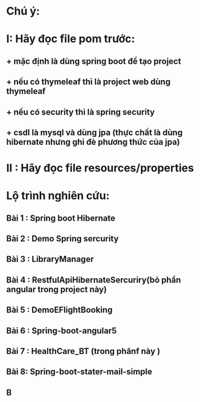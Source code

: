 # Chú ý: 
# I: Hãy đọc file pom trước:
## + mặc định là dùng spring boot để tạo project
## + nếu có thymeleaf thì là project web dùng thymeleaf
## + nếu có security thì là spring security
## + csdl là mysql và dùng jpa (thực chất là dùng hibernate nhưng ghi đè phương thức của jpa)

# II : Hãy đọc file resources/properties

# Lộ trình nghiên cứu:
## Bài 1 : Spring boot Hibernate
## Bài 2 : Demo Spring sercurity 
## Bài 3 : LibraryManager
## Bài 4 : RestfulApiHibernateSercuriry(bỏ phần angular trong project này)
## Bài 5 : DemoEFlightBooking
## Bài 6 : Spring-boot-angular5
## Bài 7 : HealthCare_BT (trong phânf này )
## Bài 8: Spring-boot-stater-mail-simple
## B
